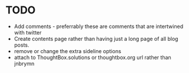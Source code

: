 # TODO
* Add comments - preferrably these are comments that are intertwined with twitter
* Create contents page rather than having just a long page of all blog
  posts.
* remove or change the extra sideline options
* attach to ThoughtBox.solutions or thoughtbox.org url rather than jnbrymn
